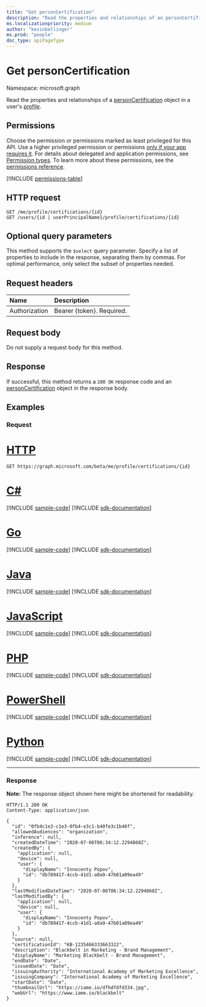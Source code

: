 ```yaml
---
title: "Get personCertification"
description: "Read the properties and relationships of an personCertification object."
ms.localizationpriority: medium
author: "kevinbellinger"
ms.prod: "people"
doc_type: apiPageType
---
```


# Get personCertification
Namespace: microsoft.graph

Read the properties and relationships of a [personCertification](../resources/personcertification.md) object in a user's [profile](../resources/profile.md).

## Permissions

Choose the permission or permissions marked as least privileged for this API. Use a higher privileged permission or permissions [only if your app requires it](/graph/permissions-overview#best-practices-for-using-microsoft-graph-permissions). For details about delegated and application permissions, see [Permission types](/graph/permissions-overview#permission-types). To learn more about these permissions, see the [permissions reference](/graph/permissions-reference).

<!-- { "blockType": "permissions", "name": "personcertification_get" } -->
[!INCLUDE [permissions-table](../includes/permissions/personcertification-get-permissions.md)]

## HTTP request

<!-- {
  "blockType": "ignored"
}
-->
``` http
GET /me/profile/certifications/{id}
GET /users/{id | userPrincipalName}/profile/certifications/{id}
```

## Optional query parameters

This method supports the `$select` query parameter. Specify a list of properties to include in the response, separating them by commas. For optimal performance, only select the subset of properties needed.

## Request headers
|Name|Description|
|:---|:---|
|Authorization|Bearer {token}. Required.|

## Request body
Do not supply a request body for this method.

## Response

If successful, this method returns a `200 OK` response code and an [personCertification](../resources/personcertification.md) object in the response body.

## Examples

### Request
# [HTTP](#tab/http)
<!-- {
  "blockType": "request",
  "name": "get_personCertification"
}
-->
``` http
GET https://graph.microsoft.com/beta/me/profile/certifications/{id}
```

# [C#](#tab/csharp)
[!INCLUDE [sample-code](../includes/snippets/csharp/get-personcertification-csharp-snippets.md)]
[!INCLUDE [sdk-documentation](../includes/snippets/snippets-sdk-documentation-link.md)]

# [Go](#tab/go)
[!INCLUDE [sample-code](../includes/snippets/go/get-personcertification-go-snippets.md)]
[!INCLUDE [sdk-documentation](../includes/snippets/snippets-sdk-documentation-link.md)]

# [Java](#tab/java)
[!INCLUDE [sample-code](../includes/snippets/java/get-personcertification-java-snippets.md)]
[!INCLUDE [sdk-documentation](../includes/snippets/snippets-sdk-documentation-link.md)]

# [JavaScript](#tab/javascript)
[!INCLUDE [sample-code](../includes/snippets/javascript/get-personcertification-javascript-snippets.md)]
[!INCLUDE [sdk-documentation](../includes/snippets/snippets-sdk-documentation-link.md)]

# [PHP](#tab/php)
[!INCLUDE [sample-code](../includes/snippets/php/get-personcertification-php-snippets.md)]
[!INCLUDE [sdk-documentation](../includes/snippets/snippets-sdk-documentation-link.md)]

# [PowerShell](#tab/powershell)
[!INCLUDE [sample-code](../includes/snippets/powershell/get-personcertification-powershell-snippets.md)]
[!INCLUDE [sdk-documentation](../includes/snippets/snippets-sdk-documentation-link.md)]

# [Python](#tab/python)
[!INCLUDE [sample-code](../includes/snippets/python/get-personcertification-python-snippets.md)]
[!INCLUDE [sdk-documentation](../includes/snippets/snippets-sdk-documentation-link.md)]

---

### Response

**Note:** The response object shown here might be shortened for readability.
<!-- {
  "blockType": "response",
  "truncated": true,
  "@odata.type": "microsoft.graph.personCertification"
}
-->
``` http
HTTP/1.1 200 OK
Content-Type: application/json

{
  "id": "0fb4c1e3-c1e3-0fb4-e3c1-b40fe3c1b40f",
  "allowedAudiences": "organization",
  "inference": null,
  "createdDateTime": "2020-07-06T06:34:12.2294868Z",
  "createdBy": {
    "application": null,
    "device": null,
    "user": {
      "displayName": "Innocenty Popov",
      "id": "db789417-4ccb-41d1-a0a9-47b01a09ea49"
    }
  },
  "lastModifiedDateTime": "2020-07-06T06:34:12.2294868Z",
  "lastModifiedBy": {
    "application": null,
    "device": null,
    "user": {
      "displayName": "Innocenty Popov",
      "id": "db789417-4ccb-41d1-a0a9-47b01a09ea49"
    }
  },
  "source": null,
  "certificationId": "KB-1235466333663322",
  "description": "Blackbelt in Marketing - Brand Management",
  "displayName": "Marketing Blackbelt - Brand Management",
  "endDate": "Date",
  "issuedDate": "Date",
  "issuingAuthority": "International Academy of Marketing Excellence",
  "issuingCompany": "International Academy of Marketing Excellence",
  "startDate": "Date",
  "thumbnailUrl": "https://iame.io/dfhdfdfd334.jpg",
  "webUrl": "https://www.iame.io/blackbelt"
}
```


